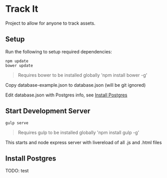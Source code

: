 # Track It

Project to allow for anyone to track assets.

## Setup

Run the following to setup required dependencies:
```
npm update
bower update
```

> Requires bower to be installed globally 'npm install bower -g'

Copy database-example.json to database.json (will be git ignored)

Edit database.json with Postgres info, see [Install Postgres](#install-postgress)

## Start Development Server

```
gulp serve
```

> Requires gulp to be installed globally 'npm install gulp -g'

This starts and node express server with livereload of all .js and .html files

## Install Postgres

 TODO: test